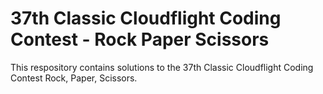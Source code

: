 # 37th Classic Cloudflight Coding Contest - Rock Paper Scissors

This respository contains solutions to the 37th Classic Cloudflight Coding Contest
Rock, Paper, Scissors.
